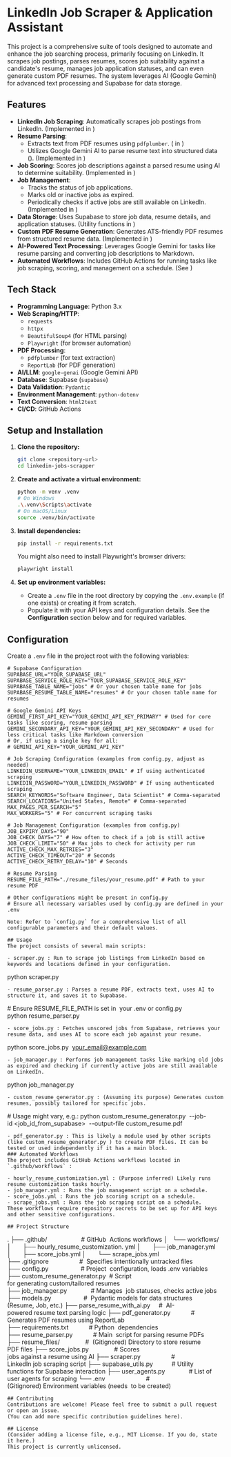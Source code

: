 # LinkedIn Job Scraper & Application Assistant

This project is a comprehensive suite of tools designed to automate and enhance the job searching process, primarily focusing on LinkedIn. It scrapes job postings, parses resumes, scores job suitability against a candidate's resume, manages job application statuses, and can even generate custom PDF resumes. The system leverages AI (Google Gemini) for advanced text processing and Supabase for data storage.

## Features

- **LinkedIn Job Scraping**: Automatically scrapes job postings from LinkedIn. (Implemented in <mcfile name="scraper.py" path="d:\dev\linkedin-jobs-scrapper\scraper.py"></mcfile>)
- **Resume Parsing**:
  - Extracts text from PDF resumes using `pdfplumber`. (<mcsymbol name="extract_text_from_pdf" filename="resume_parser.py" path="d:\dev\linkedin-jobs-scrapper\resume_parser.py" startline="10" type="function"></mcsymbol> in <mcfile name="resume_parser.py" path="d:\dev\linkedin-jobs-scrapper\resume_parser.py"></mcfile>)
  - Utilizes Google Gemini AI to parse resume text into structured data (<mcsymbol name="Resume" filename="models.py" path="d:\dev\linkedin-jobs-scrapper\models.py" startline="34" type="class"></mcsymbol>). (Implemented in <mcfile name="parse_resume_with_ai.py" path="d:\dev\linkedin-jobs-scrapper\parse_resume_with_ai.py"></mcfile>)
- **Job Scoring**: Scores job descriptions against a parsed resume using AI to determine suitability. (Implemented in <mcfile name="score_jobs.py" path="d:\dev\linkedin-jobs-scrapper\score_jobs.py"></mcfile>)
- **Job Management**:
  - Tracks the status of job applications.
  - Marks old or inactive jobs as expired.
  - Periodically checks if active jobs are still available on LinkedIn.
    (Implemented in <mcfile name="job_manager.py" path="d:\dev\linkedin-jobs-scrapper\job_manager.py"></mcfile>)
- **Data Storage**: Uses Supabase to store job data, resume details, and application statuses. (Utility functions in <mcfile name="supabase_utils.py" path="d:\dev\linkedin-jobs-scrapper\supabase_utils.py"></mcfile>)
- **Custom PDF Resume Generation**: Generates ATS-friendly PDF resumes from structured resume data. (Implemented in <mcfile name="pdf_generator.py" path="d:\dev\linkedin-jobs-scrapper\pdf_generator.py"></mcfile>)
- **AI-Powered Text Processing**: Leverages Google Gemini for tasks like resume parsing and converting job descriptions to Markdown.
- **Automated Workflows**: Includes GitHub Actions for running tasks like job scraping, scoring, and management on a schedule. (See <mcfolder name="workflows" path="d:\dev\linkedin-jobs-scrapper\.github\workflows"></mcfolder>)

## Tech Stack

- **Programming Language**: Python 3.x
- **Web Scraping/HTTP**:
  - `requests`
  - `httpx`
  - `BeautifulSoup4` (for HTML parsing)
  - `Playwright` (for browser automation)
- **PDF Processing**:
  - `pdfplumber` (for text extraction)
  - `ReportLab` (for PDF generation)
- **AI/LLM**: `google-genai` (Google Gemini API)
- **Database**: Supabase (`supabase`)
- **Data Validation**: `Pydantic`
- **Environment Management**: `python-dotenv`
- **Text Conversion**: `html2text`
- **CI/CD**: GitHub Actions

## Setup and Installation

1.  **Clone the repository:**

    ```bash
    git clone <repository-url>
    cd linkedin-jobs-scrapper
    ```

2.  **Create and activate a virtual environment:**

    ```bash
    python -m venv .venv
    # On Windows
    .\.venv\Scripts\activate
    # On macOS/Linux
    source .venv/bin/activate
    ```

3.  **Install dependencies:**

    ```bash
    pip install -r requirements.txt
    ```

    You might also need to install Playwright's browser drivers:

    ```bash
    playwright install
    ```

4.  **Set up environment variables:**
    - Create a `.env` file in the root directory by copying the `.env.example` (if one exists) or creating it from scratch.
    - Populate it with your API keys and configuration details. See the **Configuration** section below and <mcfile name="config.py" path="d:\dev\linkedin-jobs-scrapper\config.py"></mcfile> for required variables.

## Configuration

Create a `.env` file in the project root with the following variables:

```env
# Supabase Configuration
SUPABASE_URL="YOUR_SUPABASE_URL"
SUPABASE_SERVICE_ROLE_KEY="YOUR_SUPABASE_SERVICE_ROLE_KEY"
SUPABASE_TABLE_NAME="jobs" # Or your chosen table name for jobs
SUPABASE_RESUME_TABLE_NAME="resumes" # Or your chosen table name for resumes

# Google Gemini API Keys
GEMINI_FIRST_API_KEY="YOUR_GEMINI_API_KEY_PRIMARY" # Used for core tasks like scoring, resume parsing
GEMINI_SECONDARY_API_KEY="YOUR_GEMINI_API_KEY_SECONDARY" # Used for less critical tasks like Markdown conversion
# Or, if using a single key for all:
# GEMINI_API_KEY="YOUR_GEMINI_API_KEY"

# Job Scraping Configuration (examples from config.py, adjust as needed)
LINKEDIN_USERNAME="YOUR_LINKEDIN_EMAIL" # If using authenticated scraping
LINKEDIN_PASSWORD="YOUR_LINKEDIN_PASSWORD" # If using authenticated scraping
SEARCH_KEYWORDS="Software Engineer, Data Scientist" # Comma-separated
SEARCH_LOCATIONS="United States, Remote" # Comma-separated
MAX_PAGES_PER_SEARCH="5"
MAX_WORKERS="5" # For concurrent scraping tasks

# Job Management Configuration (examples from config.py)
JOB_EXPIRY_DAYS="90"
JOB_CHECK_DAYS="7" # How often to check if a job is still active
JOB_CHECK_LIMIT="50" # Max jobs to check for activity per run
ACTIVE_CHECK_MAX_RETRIES="3"
ACTIVE_CHECK_TIMEOUT="20" # Seconds
ACTIVE_CHECK_RETRY_DELAY="10" # Seconds

# Resume Parsing
RESUME_FILE_PATH="./resume_files/your_resume.pdf" # Path to your resume PDF

# Other configurations might be present in config.py
# Ensure all necessary variables used by config.py are defined in your .env

Note: Refer to `config.py` for a comprehensive list of all configurable parameters and their default values.

## Usage
The project consists of several main scripts:

- scraper.py : Run to scrape job listings from LinkedIn based on keywords and locations defined in your configuration.
```

python scraper.py

```
- resume_parser.py : Parses a resume PDF, extracts text, uses AI to structure it, and saves it to Supabase.
```

# Ensure RESUME_FILE_PATH is set in 
your .env or config.py
python resume_parser.py

```
- score_jobs.py : Fetches unscored jobs from Supabase, retrieves your resume data, and uses AI to score each job against your resume.
```

python score_jobs.py 
your_email@example.com

```(Replace your_email@example.com with the email associated with your parsed resume in Supabase).
- job_manager.py : Performs job management tasks like marking old jobs as expired and checking if currently active jobs are still available on LinkedIn.
```

python job_manager.py

```
- custom_resume_generator.py : (Assuming its purpose) Generates custom resumes, possibly tailored for specific jobs.
```

# Usage might vary, e.g.:
python custom_resume_generator.py 
--job-id <job_id_from_supabase> 
--output-file custom_resume.pdf

```
- pdf_generator.py : This is likely a module used by other scripts (like custom_resume_generator.py ) to create PDF files. It can be tested or used independently if it has a main block.
### Automated Workflows
The project includes GitHub Actions workflows located in `.github/workflows` :

- hourly_resume_customization.yml : (Purpose inferred) Likely runs resume customization tasks hourly.
- job_manager.yml : Runs the job management script on a schedule.
- score_jobs.yml : Runs the job scoring script on a schedule.
- scrape_jobs.yml : Runs the job scraping script on a schedule.
These workflows require repository secrets to be set up for API keys and other sensitive configurations.

## Project Structure
```

.
├── .github/                    # GitHub 
Actions workflows
│   └── workflows/
│       ├── hourly_resume_customization.
yml
│       ├── job_manager.yml
│       ├── score_jobs.yml
│       └── scrape_jobs.yml
├── .gitignore                  # 
Specifies intentionally untracked files
├── config.py                   # Project 
configuration, loads .env variables
├── custom_resume_generator.py  # Script 
for generating custom/tailored resumes
├── job_manager.py              # Manages 
job statuses, checks active jobs
├── models.py                   # 
Pydantic models for data structures 
(Resume, Job, etc.)
├── parse_resume_with_ai.py     # 
AI-powered resume text parsing logic
├── pdf_generator.py            # 
Generates PDF resumes using ReportLab
├── requirements.txt            # Python 
dependencies
├── resume_parser.py            # Main 
script for parsing resume PDFs
├── resume_files/               # 
(Gitignored) Directory to store resume 
PDF files
├── score_jobs.py               # Scores 
jobs against a resume using AI
├── scraper.py                  # 
LinkedIn job scraping script
├── supabase_utils.py           # Utility 
functions for Supabase interaction
├── user_agents.py              # List of 
user agents for scraping
└── .env                        # 
(Gitignored) Environment variables (needs 
to be created)

```
## Contributing
Contributions are welcome! Please feel free to submit a pull request or open an issue.
(You can add more specific contribution guidelines here).

## License
(Consider adding a license file, e.g., MIT License. If you do, state it here.)
This project is currently unlicensed.
```

